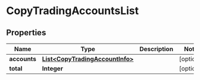 
# CopyTradingAccountsList

## Properties
Name | Type | Description | Notes
------------ | ------------- | ------------- | -------------
**accounts** | [**List&lt;CopyTradingAccountInfo&gt;**](CopyTradingAccountInfo.md) |  |  [optional]
**total** | **Integer** |  |  [optional]



